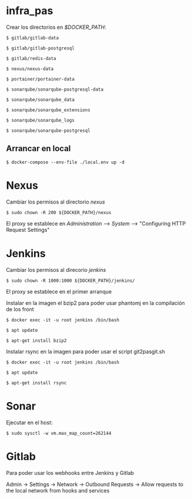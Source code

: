 # infra_pas

Crear los directorios en _$DOCKER_PATH_:

    $ gitlab/gitlab-data

    $ gitlab/gitlab-postgresql

    $ gitlab/redis-data

    $ nexus/nexus-data

    $ portainer/portainer-data

    $ sonarqube/sonarqube-postgresql-data 
    
    $ sonarqube/sonarqube_data 
    
    $ sonarqube/sonarqube_extensions 
    
    $ sonarqube/sonarqube_logs 
    
    $ sonarqube/sonarqube-postgresql

## Arrancar en local

    $ docker-compose --env-file ./local.env up -d

# Nexus

Cambiar los permisos al directorio _nexus_

    $ sudo chown -R 200 ${DOCKER_PATH}/nexus

El proxy se establece en _Administration_ --> _System_ --> "Configuring HTTP Request Settings"

# Jenkins

Cambiar los permisos al direcorio _jenkins_
    
    $ sudo chown -R 1000:1000 ${DOCKER_PATH}/jenkins/

El proxy se establece en el primer arranque

Instalar en la imagen el bzip2 para poder usar phantomj en la compilación de los front

    $ docker exec -it -u root jenkins /bin/bash

    $ apt update

    $ apt-get install bzip2

Instalar rsync en la imagen para poder usar el script git2pasgit.sh

    $ docker exec -it -u root jenkins /bin/bash

    $ apt update

    $ apt-get install rsync

# Sonar

Ejecutar en el host:

    $ sudo sysctl -w vm.max_map_count=262144

# Gitlab

Para poder usar los webhooks entre Jenkins y Gitlab

Admin → Settings → Network → Outbound Requests → Allow requests to the local network from hooks and services
